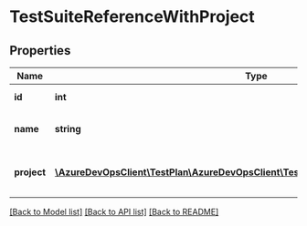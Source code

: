 # TestSuiteReferenceWithProject

## Properties
Name | Type | Description | Notes
------------ | ------------- | ------------- | -------------
**id** | **int** | ID of the test suite. | [optional] 
**name** | **string** | Name of the test suite. | [optional] 
**project** | [**\AzureDevOpsClient\TestPlan\AzureDevOpsClient\TestPlan\Model\TeamProjectReference**](TeamProjectReference.md) | Reference of destination Project | [optional] 

[[Back to Model list]](../README.md#documentation-for-models) [[Back to API list]](../README.md#documentation-for-api-endpoints) [[Back to README]](../README.md)


